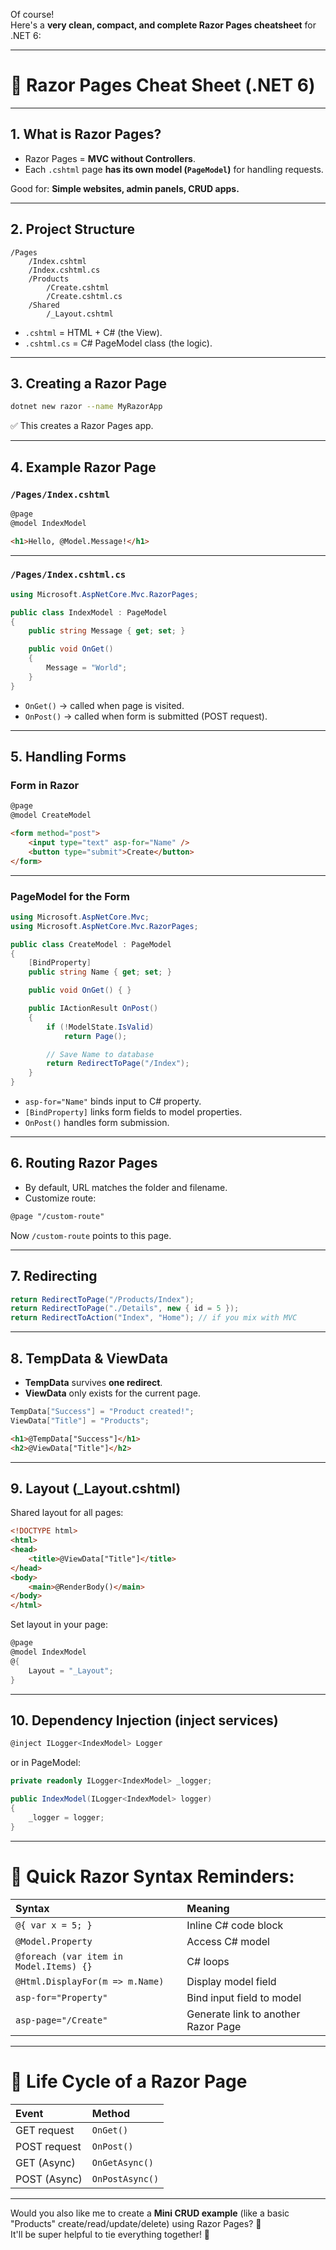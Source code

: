 Of course!  
Here's a **very clean, compact, and complete Razor Pages cheatsheet** for .NET 6:  

---

# 📄 Razor Pages Cheat Sheet (.NET 6)

---

## 1. What is Razor Pages?
- Razor Pages = **MVC without Controllers**.
- Each `.cshtml` page **has its own model (`PageModel`)** for handling requests.

Good for: **Simple websites, admin panels, CRUD apps.**

---

## 2. Project Structure

```
/Pages
    /Index.cshtml
    /Index.cshtml.cs
    /Products
        /Create.cshtml
        /Create.cshtml.cs
    /Shared
        /_Layout.cshtml
```

- `.cshtml` = HTML + C# (the View).
- `.cshtml.cs` = C# PageModel class (the logic).

---

## 3. Creating a Razor Page

```bash
dotnet new razor --name MyRazorApp
```

✅ This creates a Razor Pages app.

---

## 4. Example Razor Page

### `/Pages/Index.cshtml`

```html
@page
@model IndexModel

<h1>Hello, @Model.Message!</h1>
```

---

### `/Pages/Index.cshtml.cs`

```csharp
using Microsoft.AspNetCore.Mvc.RazorPages;

public class IndexModel : PageModel
{
    public string Message { get; set; }

    public void OnGet()
    {
        Message = "World";
    }
}
```

- `OnGet()` → called when page is visited.
- `OnPost()` → called when form is submitted (POST request).

---

## 5. Handling Forms

### Form in Razor

```html
@page
@model CreateModel

<form method="post">
    <input type="text" asp-for="Name" />
    <button type="submit">Create</button>
</form>
```

---

### PageModel for the Form

```csharp
using Microsoft.AspNetCore.Mvc;
using Microsoft.AspNetCore.Mvc.RazorPages;

public class CreateModel : PageModel
{
    [BindProperty]
    public string Name { get; set; }

    public void OnGet() { }

    public IActionResult OnPost()
    {
        if (!ModelState.IsValid)
            return Page();

        // Save Name to database
        return RedirectToPage("/Index");
    }
}
```

- `asp-for="Name"` binds input to C# property.
- `[BindProperty]` links form fields to model properties.
- `OnPost()` handles form submission.

---

## 6. Routing Razor Pages

- By default, URL matches the folder and filename.
- Customize route:

```html
@page "/custom-route"
```

Now `/custom-route` points to this page.

---

## 7. Redirecting

```csharp
return RedirectToPage("/Products/Index");
return RedirectToPage("./Details", new { id = 5 });
return RedirectToAction("Index", "Home"); // if you mix with MVC
```

---

## 8. TempData & ViewData

- **TempData** survives **one redirect**.
- **ViewData** only exists for the current page.

```csharp
TempData["Success"] = "Product created!";
ViewData["Title"] = "Products";
```

```html
<h1>@TempData["Success"]</h1>
<h2>@ViewData["Title"]</h2>
```

---

## 9. Layout (_Layout.cshtml)

Shared layout for all pages:

```html
<!DOCTYPE html>
<html>
<head>
    <title>@ViewData["Title"]</title>
</head>
<body>
    <main>@RenderBody()</main>
</body>
</html>
```

Set layout in your page:

```csharp
@page
@model IndexModel
@{
    Layout = "_Layout";
}
```

---

## 10. Dependency Injection (inject services)

```csharp
@inject ILogger<IndexModel> Logger
```

or in PageModel:

```csharp
private readonly ILogger<IndexModel> _logger;

public IndexModel(ILogger<IndexModel> logger)
{
    _logger = logger;
}
```

---

# 🚀 Quick Razor Syntax Reminders:

| Syntax | Meaning |
|:---|:---|
| `@{ var x = 5; }` | Inline C# code block |
| `@Model.Property` | Access C# model |
| `@foreach (var item in Model.Items) {}` | C# loops |
| `@Html.DisplayFor(m => m.Name)` | Display model field |
| `asp-for="Property"` | Bind input field to model |
| `asp-page="/Create"` | Generate link to another Razor Page |

---

# 📌 Life Cycle of a Razor Page

| Event | Method |
|:---|:---|
| GET request | `OnGet()` |
| POST request | `OnPost()` |
| GET (Async) | `OnGetAsync()` |
| POST (Async) | `OnPostAsync()` |

---

Would you also like me to create a **Mini CRUD example** (like a basic "Products" create/read/update/delete) using Razor Pages? 🚀  
It'll be super helpful to tie everything together! 🎯